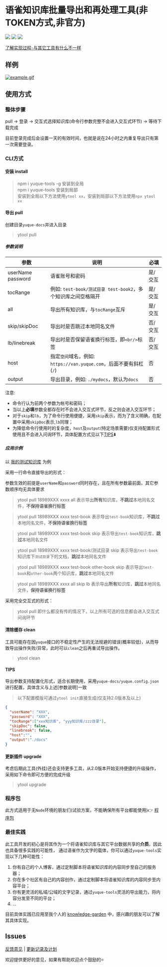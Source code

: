 # 语雀知识库批量导出和再处理工具(非TOKEN方式,非官方)  

![](https://badgen.net/npm/dm/yuque-tools)
![](https://badgen.net/npm/v/yuque-tools)
![](https://badgen.net/npm/node/next)

[了解实现过程-与其它工具有什么不一样](https://github.com/vannvan/yuque-tools/blob/main/ABOUT.md)

## 样例

[![example.gif](https://www.z4a.net/images/2023/05/01/example.gif)](https://www.z4a.net/image/VmUHiO)

## 使用方式

### 整体步骤

pull -> 登录 -> 交互式选择知识库(命令行参数完整不会进入交互式环节) -> 等待下载完成

目前登录完成后会设置一天的有效时间，也就是说在24小时之内重复导出只有第一次需要登录。

### CLI方式

#### 安装 install
>
> npm i yuque-tools -g 安装到全局  
> npm i yuque-tools 安装到局部  
> 安装到全局以下方法使用`ytool xx`，安装到局部以下方法使用`npx ytool xx`

#### 导出 pull

创建目录`yuque-docs`并进入目录

> ytool pull

##### 参数说明

|参数|说明|必填|
|--|--|--|
|userName password | 语雀账号和密码|是/交互|
|tocRange|例如: `test-book/测试目录 test-book2`，多个知识库之间空格隔开|是/交互|
|all | 导出所有知识库，与`tocRange`互斥|是/交互|
|skip/skipDoc | 导出时是否跳过本地同名文件|否/交互|
|lb/linebreak | 导出时是否保留语雀换行标签，即`<br/>`标签|否/交互|
|host |指定`空间`域名，例如: `https://van.yuque.com`，后面不要有斜杠(`/`)|否|
|output|导出目录，例如: `./mydocs`，默认为`docs`|否|

注意:

- 命令行认为前两个参数为帐号和密码；
- 当以上**必填**参数全都存在时不会进入交互式环节，反之则会进入交互环节；
- 对于`skip`和`lb`，为了命令行使用便捷，采用`skip`表示，而为了含义明确，在配置中采用`skipDoc`表示,`lb`同理；
- 为降低命令行使用时的复杂度，`host`及`output`(特定场景需要)仅支持配置形式使用且不会进入问询环节，具体配置方式见以下[TIPS](#tips)⬇️

##### 应用示例

以 [我的测试知识库](https://www.yuque.com/vannvan/dd67e4) 为例

采用一行命令直接导出的形式：  

参数生效的前提是`userName`和`password`同时存在，且在所有参数最前面，其它参数顺序均无具体要求

> ytool pull 18989XXX xxxx all 表示导出**所有**知识库，**不跳过**本地同名文件，**不保持语雀换行标签**

> ytool pull 18989XXX xxxx test-book 表示导出`test-book`知识库，**不跳过**本地同名文件，**不保持语雀换行标签**

> ytool pull 18989XXX xxxx test-book skip  表示导出`test-book`知识库，**跳过**本地同名文件

> ytool pull 18989XXX xxxx test-book/测试目录 skip  表示导出`test-book`知识库下`测试目录`下的文档，**跳过**本地同名文件

> ytool pull 18989XXX xxxx test-book other-book skip 表示导出`test-book`和`other-book`两个知识库，**跳过**本地同名文件

> ytool pull 18989XXX xxxx all skip lb 表示导出**所有**知识库，**跳过**本地同名文件，**保持语雀换行标签**

采用完全交互式的形式：  

> ytool pull 即什么都没有传的情况下，以上所有可选的信息都会进入交互式问询环节

#### 清除缓存 clean

工具可能存在因`yuque`接口的不稳定性产生的无法规避的错误(概率较低)，从而导致导出操作失败/异常，此时可以`clean`之后再重试导出操作。

> ytool clean  

#### TIPS

导出参数支持配置化形式，适合长期使用，采用`yuque-docs/yuque.config.json`进行配置，具体含义与上述[参数说明]一致

> 以下配置模版可通过`ytool init`直接生成(仅支持2.0版本及以上)

```json
{
  "userName": "XXX",
  "password": "XXX",
  "tocRange":["xxx知识库", "yyy知识库/zzz目录"],
  "skipDoc": false,
  "linebreak": false,
  "host":"",
  "output":"./docs"
}

```

#### 更新插件 upgrade

考虑后期此工具(外挂)还会支持更多工具，从2.0版本开始支持便捷的升级操作，采用如下命令即可方便的完成升级

> ytool upgrade

### 程序包

此方式适用于无`Node`环境的朋友们(试验方案，不能确保所有平台都能使用)👉
[程序包](https://github.com/vannvan/yuque-tools/releases/tag/v1.0.0-beta)

### 最佳实践

此工具开发的初心是将其作为一个将语雀知识库与其它平台数据共享的**介质**，因此也具备很多实践的可能性，
通过语雀作为文字的载体，你可以通过`yuque-tools`实现以下几种可能性：

1. 你有自己的个人博客，通过定制脚本将语雀知识库的内容同步至自己的服务器；
2. 你在多个社区有自己的内容创作，通过定制脚本将语雀知识库的内容同步至内容平台；
3. 你有更灵活的私域/公域的文字记录，通过`yuque-tools`灵活的导出能力，将内容分发至不同的平台；
4. ...

目前具体实践已应用至我个人的 [knowledge-garden](https://github.com/vannvan/knowledge-garden) 中，感兴趣的朋友可以了解其具体实现。

## Issues

[反馈意见](https://github.com/vannvan/yuque-tools/issues) |
[更新记录及计划](https://github.com/vannvan/yuque-tools/blob/main/CHANGELOG.md)

欢迎提供更好的意见，如果有帮助欢迎点个鼓励的⭐️
